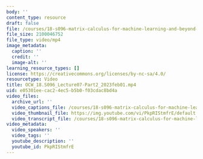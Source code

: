 ```yaml
---
body: ''
content_type: resource
draft: false
file: /courses/18-s096-matrix-calculus-for-machine-learning-and-beyond-january-iap-2023/ocw_18s096_lecture07-part2_2023feb01_360p_16_9.mp4
file_size: 2100046752
file_type: video/mp4
image_metadata:
  caption: ''
  credit: ''
  image-alt: ''
learning_resource_types: []
license: https://creativecommons.org/licenses/by-nc-sa/4.0/
resourcetype: Video
title: OCW_18.S096_Lecture07-Part2_2023feb01.mp4
uid: e05301ee-cac2-4ec5-b5b0-f03cdac8bd4a
video_files:
  archive_url: ''
  video_captions_file: /courses/18-s096-matrix-calculus-for-machine-learning-and-beyond-january-iap-2023/19fn4Quy6Akz0fP5-RDIHQp0dqMAl8mrH_transcript.webvtt
  video_thumbnail_file: https://img.youtube.com/vi/PkpRIStmfrE/default.jpg
  video_transcript_file: /courses/18-s096-matrix-calculus-for-machine-learning-and-beyond-january-iap-2023/19fn4Quy6Akz0fP5-RDIHQp0dqMAl8mrH_transcript.pdf
video_metadata:
  video_speakers: ''
  video_tags: ''
  youtube_description: ''
  youtube_id: PkpRIStmfrE
---
```


